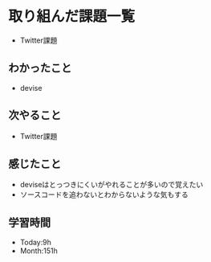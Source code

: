 # 取り組んだ課題一覧
- Twitter課題
## わかったこと
- devise
## 次やること
- Twitter課題
## 感じたこと
- deviseはとっつきにくいがやれることが多いので覚えたい
- ソースコードを追わないとわからないような気もする
## 学習時間
- Today:9h
- Month:151h
